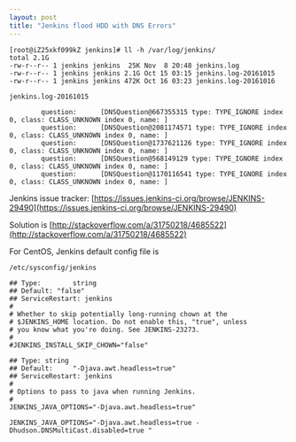 ```yaml
---
layout: post
title: "Jenkins flood HDD with DNS Errors"
---
```


```
[root@iZ25xkf099kZ jenkins]# ll -h /var/log/jenkins/
total 2.1G
-rw-r--r-- 1 jenkins jenkins  25K Nov  8 20:48 jenkins.log
-rw-r--r-- 1 jenkins jenkins 2.1G Oct 15 03:15 jenkins.log-20161015
-rw-r--r-- 1 jenkins jenkins 472K Oct 16 03:23 jenkins.log-20161016
```

`jenkins.log-20161015`

```
        question:      [DNSQuestion@667355315 type: TYPE_IGNORE index 0, class: CLASS_UNKNOWN index 0, name: ]
        question:      [DNSQuestion@2081174571 type: TYPE_IGNORE index 0, class: CLASS_UNKNOWN index 0, name: ]
        question:      [DNSQuestion@1737621126 type: TYPE_IGNORE index 0, class: CLASS_UNKNOWN index 0, name: ]
        question:      [DNSQuestion@568149129 type: TYPE_IGNORE index 0, class: CLASS_UNKNOWN index 0, name: ]
        question:      [DNSQuestion@1170116541 type: TYPE_IGNORE index 0, class: CLASS_UNKNOWN index 0, name: ]
```

Jenkins issue tracker: [https://issues.jenkins-ci.org/browse/JENKINS-29490](https://issues.jenkins-ci.org/browse/JENKINS-29490)

Solution is [http://stackoverflow.com/a/31750218/4685522](http://stackoverflow.com/a/31750218/4685522)

For CentOS, Jenkins default config file is

```
/etc/sysconfig/jenkins
```

```
## Type:        string
## Default: "false"
## ServiceRestart: jenkins
#
# Whether to skip potentially long-running chown at the
# $JENKINS_HOME location. Do not enable this, "true", unless
# you know what you're doing. See JENKINS-23273.
#
#JENKINS_INSTALL_SKIP_CHOWN="false"

## Type: string
## Default:     "-Djava.awt.headless=true"
## ServiceRestart: jenkins
#
# Options to pass to java when running Jenkins.
#
JENKINS_JAVA_OPTIONS="-Djava.awt.headless=true"
```

```
JENKINS_JAVA_OPTIONS="-Djava.awt.headless=true -Dhudson.DNSMultiCast.disabled=true "
```